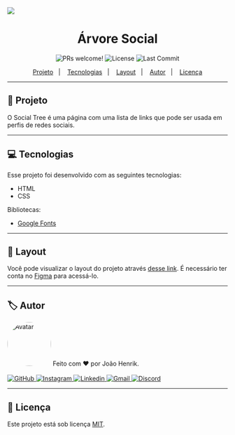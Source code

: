 <img src="https://user-images.githubusercontent.com/84729916/175133715-831e148b-ad2d-4810-844f-a50861e40c47.png">

<h1 align="center">
  Árvore Social
</h1>

<p align="center">
  <img src="https://img.shields.io/static/v1?label=PRs&message=welcome&color=49AA26&labelColor=000000" alt="PRs welcome!">
  <img src="https://img.shields.io/badge/license-MIT-blue" alt="License">
  <img src="https://img.shields.io/github/last-commit/joaohenrik03/social-tree" alt="Last Commit">
</p>

<p align="center">
  <a href="#rocket-projeto">Projeto</a>&nbsp;&nbsp;&nbsp;|&nbsp;&nbsp;&nbsp;
  <a href="#computer-tecnologias">Tecnologias</a>&nbsp;&nbsp;&nbsp;|&nbsp;&nbsp;&nbsp;
  <a href="#bookmark-layout">Layout</a>&nbsp;&nbsp;&nbsp;|&nbsp;&nbsp;&nbsp;
  <a href="#label-autor">Autor</a>&nbsp;&nbsp;&nbsp;|&nbsp;&nbsp;&nbsp;
  <a href="#memo-licença">Licença</a>
</p>

<hr>

## :rocket: Projeto

O Social Tree é uma página com uma lista de links que pode ser usada em perfis de redes sociais.

<hr>

## :computer: Tecnologias

Esse projeto foi desenvolvido com as seguintes tecnologias:

- HTML
- CSS

Bibliotecas:

- [Google Fonts](https://fonts.google.com/)

<hr>

## :bookmark: Layout

Você pode visualizar o layout do projeto através [desse link](https://www.figma.com/file/Ec7fMyacWSkAn1qZZ8gfja/DD-%2F-Social-links-(Copy)?node-id=0%3A1). É necessário ter conta no [Figma](https://figma.com) para acessá-lo.

<hr>

## :label: Autor

<img style="border-radius: 50%;" src="https://avatars.githubusercontent.com/u/84729916?v=4" width="100px;" alt="Avatar">
Feito com ❤️ por João Henrik.
<br/>
<br/>
<a href="https://github.com/joaohenrik03" target="_blank">
  <img src="https://img.shields.io/badge/github-%23121011.svg?style=for-the-badge&logo=github&logoColor=white" alt="GitHub">
</a>
<a href="https://www.instagram.com/_joaohenrik/" target="_blank">
  <img src="https://img.shields.io/badge/Instagram-%23E4405F.svg?style=for-the-badge&logo=Instagram&logoColor=white" alt="Instagram">
</a>
<a href="https://www.linkedin.com/in/jo%C3%A3o-henrik-signori-zilch-137a6222b/" target="_blank">
  <img src="https://img.shields.io/badge/linkedin-%230077B5.svg?style=for-the-badge&logo=linkedin&logoColor=white" alt="Linkedin">
</a>  
<a href="mailto:jh.signori@gmail.com" target="_blank">
  <img src="https://img.shields.io/badge/-Gmail-%23333?style=for-the-badge&logo=gmail&logoColor=white" alt="Gmail">
</a>
<a href="https://discord.gg/ZTM4QudD" target="_blank">
  <img src="https://img.shields.io/badge/Discord-7289DA?style=for-the-badge&logo=discord&logoColor=white" alt="Discord">
</a> 

<hr>

## :memo: Licença

Este projeto está sob licença [MIT](./LICENSE).

